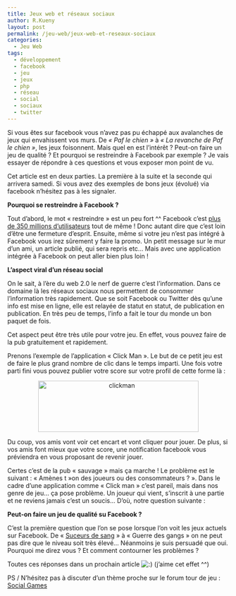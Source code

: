 ```yaml
---
title: Jeux web et réseaux sociaux
author: R.Kueny
layout: post
permalink: /jeu-web/jeux-web-et-reseaux-sociaux
categories:
  - Jeu Web
tags:
  - développement
  - facebook
  - jeu
  - jeux
  - php
  - réseau
  - social
  - sociaux
  - twitter
---
```

Si vous êtes sur facebook vous n&rsquo;avez pas pu échappé aux avalanches de jeux qui envahissent vos murs. De *&laquo;&nbsp;Paf le chien&nbsp;&raquo;* à *&laquo;&nbsp;La revanche de Paf le chien&nbsp;&raquo;*, les jeux foisonnent. Mais quel en est l&rsquo;intérêt ? Peut-on faire un jeu de qualité ? Et pourquoi se restreindre à Facebook par exemple ? Je vais essayer de répondre à ces questions et vous exposer mon point de vu.

Cet article est en deux parties. La première à la suite et la seconde qui arrivera samedi. Si vous avez des exemples de bons jeux (évolué) via facebook n&rsquo;hésitez pas à les signaler.

<!--more-->

**Pourquoi se restreindre à Facebook ?**

Tout d&rsquo;abord, le mot &laquo;&nbsp;restreindre&nbsp;&raquo; est un peu fort ^^ Facebook c&rsquo;est <a title="Article sur facebook" href="http://www.generation-nt.com/facebook-350-millions-utilisateurs-vie-privee-reseaux-regionaux-actualite-919691.html" target="_blank">plus de 350 millions d&rsquo;utilisateurs</a> tout de même ! Donc autant dire que c&rsquo;est loin d&rsquo;être une fermeture d&rsquo;esprit. Ensuite, même si votre jeu n&rsquo;est pas intégré à Facebook vous irez sûrement y faire la promo. Un petit message sur le mur d&rsquo;un ami, un article publié, qui sera repris etc&#8230; Mais avec une application intégrée à Facebook on peut aller bien plus loin !

**L&rsquo;aspect viral d&rsquo;un réseau social**

On le sait, à l&rsquo;ère du web 2.0 le nerf de guerre c&rsquo;est l&rsquo;information. Dans ce domaine là les réseaux sociaux nous permettent de consommer l&rsquo;information très rapidement. Que se soit Facebook ou Twitter dès qu&rsquo;une info est mise en ligne, elle est relayée de statut en statut, de publication en publication. En très peu de temps, l&rsquo;info a fait le tour du monde un bon paquet de fois.

Cet aspect peut être très utile pour votre jeu. En effet, vous pouvez faire de la pub gratuitement et rapidement.

Prenons l&rsquo;exemple de l&rsquo;application &laquo;&nbsp;Click Man&nbsp;&raquo;. Le but de ce petit jeu est de faire le plus grand nombre de clic dans le temps imparti. Une fois votre parti fini vous pouvez publier votre score sur votre profil de cette forme là :

<p style="text-align: center;">
  <img class="size-full wp-image-698 aligncenter" title="clickman" src="http://rkueny.fr/wp-content/uploads/2009/12/clickman.jpg" alt="clickman" width="364" height="116" />
</p>

<p style="text-align: left;">
  Du coup, vos amis vont voir cet encart et vont cliquer pour jouer. De plus, si vos amis font mieux que votre score, une notification facebook vous préviendra en vous proposant de revenir jouer.
</p>

<p style="text-align: left;">
  Certes c&rsquo;est de la pub &laquo;&nbsp;sauvage&nbsp;&raquo; mais ça marche ! Le problème est le suivant : &laquo;&nbsp;Amènes t&nbsp;&raquo;on des joueurs ou des consommateurs ?&nbsp;&raquo;. Dans le cadre d&rsquo;une application comme &laquo;&nbsp;Click man&nbsp;&raquo; c&rsquo;est pareil, mais dans nos genre de jeu&#8230; ça pose problème. Un joueur qui vient, s&rsquo;inscrit à une partie et ne reviens jamais c&rsquo;est un soucis&#8230; D&rsquo;où, notre question suivante :
</p>

<p style="text-align: left;">
  <strong>Peut-on faire un jeu de qualité su Facebook ?</strong>
</p>

<p style="text-align: left;">
  C&rsquo;est la première question que l&rsquo;on se pose lorsque l&rsquo;on voit les jeux actuels sur Facebook. De &laquo;&nbsp;<a title="Suceurs de sang" href="http://www.suceursdesang.com/" target="_blank">Suceurs de sang</a>&nbsp;&raquo; à &laquo;&nbsp;Guerre des gangs&nbsp;&raquo; on ne peut pas dire que le niveau soit très élevé&#8230; Néanmoins je suis persuadé que oui. Pourquoi me direz vous ? Et comment contourner les problèmes ?
</p>

<p style="text-align: left;">
  Toutes ces réponses dans un prochain article <img src="http://rkueny.fr/wp-includes/images/smilies/icon_smile.gif" alt=":)" class="wp-smiley" /> (j&rsquo;aime cet effet ^^)
</p>

<p style="text-align: left;">
  PS / N&rsquo;hésitez pas à discuter d&rsquo;un thème proche sur le forum tour de jeu : <a title="Tour de Jeu : Social Games" href="http://www.tourdejeu.net/forum/index.php?showtopic=3127&st=0&#entry31542" target="_blank">Social Games</a>
</p>